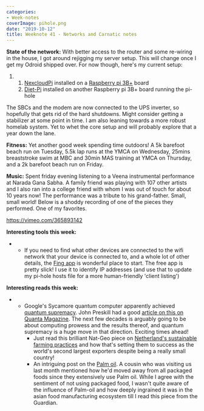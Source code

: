 ```yaml
---
categories:
- Week-notes
coverImage: pihole.png
date: "2019-10-12"
title: Weeknote 41 - Networks and Carnatic notes
---
```


**State of the network:** With better access to the router and some re-wiring in the house, I got around rejigging my server setup. This will change once I get my Odroid shipped over. For now though, here's my current setup:

1. 1. [NexcloudPi](https://ownyourbits.com/nextcloudpi/) installed on a [Raspberry pi 3B+](https://www.raspberrypi.org/products/raspberry-pi-3-model-b-plus/) board
    2. [Diet-Pi](https://dietpi.com/) installed on another Raspberry pi 3B+ board running the pi-hole

The SBCs and the modem are now connected to the UPS inverter, so hopefully that gets rid of the hard shutdowns. Might consider getting a stabilizer at some point in time. I am also leaning towards a more robust homelab system. Yet to whet the core setup and will probably explore that a year down the lane.

**Fitness:** Yet another good week spending time outdoors! A 5k barefoot beach run on Tuesday, 5.5k lap runs at the YMCA on Wednesday, 25mins breaststroke swim at MBC and 30min MAS training at YMCA on Thursday, and a 2k barefoot beach run on Friday.

**Music:** Spent friday evening listening to a Veena instrumental performance at Narada Gana Sabha. A family friend was playing with 107 other artists and I also ran into a college friend with whom I was out of touch for about 10 years now! The performance was a tribute to his grand-father. Small, small world! Below is a shoddy recording of one of the pieces they performed. One of my favorites.

https://vimeo.com/365893142

**Interesting tools this week:**

- - If you need to find what other devices are connected to the wifi network that your device is connected to, and a whole lot of other details, the [Fing app](https://www.fing.com/) is wonderful place to start. The free app is pretty slick! I use it to identify IP addresses (and use that to update my pi-hole hosts file for a more human-friendly 'client listing')

**Interesting reads this week:**

- - Google's Sycamore quantum computer apparently achieved [quantum supremacy](https://arxiv.org/pdf/1203.5813.pdf). John Preskill had a good [article on this on Quanta Magazine](https://www.quantamagazine.org/john-preskill-explains-quantum-supremacy-20191002/). The next few decades is arguably going to be about computing prowess and the results thereof, and quantum supremacy is a huge move in that direction. Exciting times ahead!
    - Just read this brilliant Nat-Geo piece on [Netherland's sustainable farming practices](https://www.nationalgeographic.com/magazine/2017/09/holland-agriculture-sustainable-farming/) and how that's setting them to success as the world's second largest exporters despite being a really small country!
    - An intriguing post on the [Palm oil](https://www.theguardian.com/news/2019/feb/19/palm-oil-ingredient-biscuits-shampoo-environmental). A cousin who was visiting us last month mentioned how he'd moved away from all packaged foods since they extensively use Palm oil. While I agree with the sentiment of not using packaged food, I wasn't quite aware of the influence of Palm-oil and how deeply ingrained it was in the asian food manufacturing ecosystem till I read this piece from the Guardian.
